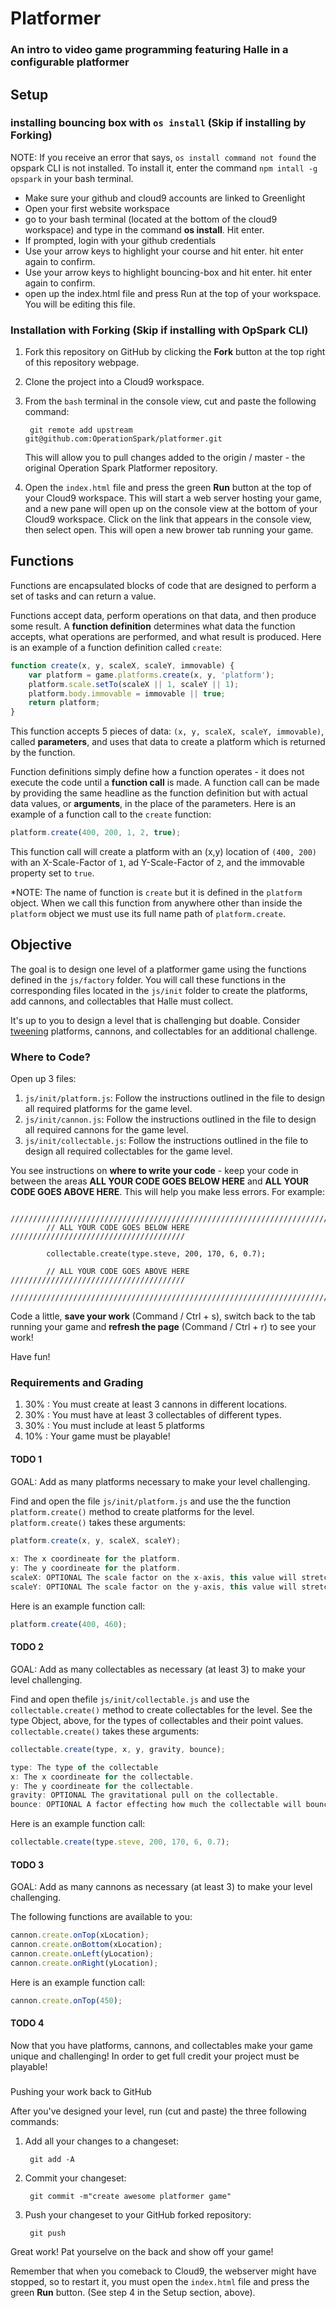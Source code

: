 # Platformer

### An intro to video game programming featuring Halle in a configurable platformer

## Setup

### installing bouncing box with `os install` (Skip if installing by Forking)
NOTE: If you receive an error that says, `os install command not found` the opspark CLI is not installed. To install it, enter the command `npm intall -g opspark` in your bash terminal. 

* Make sure your github and cloud9 accounts are linked to Greenlight
* Open your first website workspace
* go to your bash terminal (located at the bottom of the cloud9 workspace) and type in the command **os install**. Hit enter.
* If prompted, login with your github credentials
* Use your arrow keys to highlight your course and hit enter. hit enter again to confirm.
* Use your arrow keys to highlight bouncing-box and hit enter. hit enter again to confirm.
* open up the index.html file and press Run at the top of your workspace. You will be editing this file.

### Installation with Forking (Skip if installing with OpSpark CLI)

1. Fork this repository on GitHub by clicking the **Fork** button at the top right of this repository webpage.
2. Clone the project into a Cloud9 workspace.
3. From the `bash` terminal in the console view, cut and paste the following command:
    
        git remote add upstream git@github.com:OperationSpark/platformer.git
    
    This will allow you to pull changes added to the origin / master - the original Operation Spark Platformer repository.
4. Open the `index.html` file and press the green **Run** button at the top of your Cloud9 workspace. This will start a web server hosting your game, and a new pane will open up on the console view at the bottom of your Cloud9 workspace. Click on the link that appears in the console view, then select open. This will open a new brower tab running your game.

## Functions

Functions are encapsulated blocks of code that are designed to perform a set of tasks and can return a value. 

Functions accept data, perform operations on that data, and then produce some result. A **function definition** determines what data the function accepts, what operations are performed, and what result is produced. Here is an example of a function definition called `create`:

```javascript
function create(x, y, scaleX, scaleY, immovable) {
    var platform = game.platforms.create(x, y, 'platform');
    platform.scale.setTo(scaleX || 1, scaleY || 1);
    platform.body.immovable = immovable || true;
    return platform;
}
```

This function accepts 5 pieces of data: `(x, y, scaleX, scaleY, immovable)`, called **parameters**, and uses that data to create a platform which is returned by the function. 

Function definitions simply define how a function operates - it does not execute the code until a **function call** is made. A function call can be made by providing the same headline as the function definition but with actual data values, or **arguments**, in the place of the parameters. Here is an example of a function call to the `create` function:

```javascript
platform.create(400, 200, 1, 2, true);
```

This function call will create a platform with an (x,y) location of `(400, 200)` with an X-Scale-Factor of `1`, ad Y-Scale-Factor of `2`, and the immovable property set to `true`. 

*NOTE: The name of function is `create` but it is defined in the `platform` object. When we call this function from anywhere other than inside the `platform` object we must use its full name path of `platform.create`.

## Objective

The goal is to design one level of a platformer game using the functions defined in the `js/factory` folder. You will call these functions in the corresponding files located in the `js/init` folder to create the platforms, add cannons, and collectables that Halle must collect.

It's up to you to design a level that is challenging but doable. Consider <a href="http://phaser.io/examples/v2/category/tweens" target="_blank">tweening</a> platforms, cannons, and collectables for an additional challenge.

### Where to Code?

Open up 3 files:

1. `js/init/platform.js`: Follow the instructions outlined in the file to design all required platforms for the game level.
2. `js/init/cannon.js`: Follow the instructions outlined in the file to design all required cannons for the game level.
3. `js/init/collectable.js`: Follow the instructions outlined in the file to design all required collectables for the game level.

You see instructions on **where to write your code** - keep your code in between the areas **ALL YOUR CODE GOES BELOW HERE** and **ALL YOUR CODE GOES ABOVE HERE**. This will help you make less errors. For example:

```
        ////////////////////////////////////////////////////////////////////////
        // ALL YOUR CODE GOES BELOW HERE ///////////////////////////////////////
        
        collectable.create(type.steve, 200, 170, 6, 0.7);
        
        // ALL YOUR CODE GOES ABOVE HERE ///////////////////////////////////////
        ////////////////////////////////////////////////////////////////////////
```

Code a little, **save your work** (Command / Ctrl + s), switch back to the tab running your game and **refresh the page** (Command / Ctrl + r) to see your work!

Have fun!

### Requirements and Grading
1. 30% : You must create at least 3 cannons in different locations. 
2. 30% : You must have at least 3 collectables of different types.
3. 30% : You must include at least 5 platforms 
4. 10% : Your game must be playable!

#### TODO 1

GOAL: Add as many platforms necessary to make your level challenging.

Find and open the file `js/init/platform.js` and use the the function `platform.create()` method to create platforms for the level. `platform.create()` takes these arguments: 

```javascript      
platform.create(x, y, scaleX, scaleY);
 
x: The x coordineate for the platform.
y: The y coordineate for the platform.
scaleX: OPTIONAL The scale factor on the x-axis, this value will stretch the platform in width.
scaleY: OPTIONAL The scale factor on the y-axis, this value will stretch the platform in height.
 ```

Here is an example function call:

```javascript
platform.create(400, 460);
```
#### TODO 2

GOAL: Add as many collectables as necessary (at least 3) to make your level challenging.

Find and open thefile `js/init/collectable.js` and use the `collectable.create()` method to create collectables for the level.
See the type Object, above, for the types of collectables and their point values. `collectable.create()` takes these arguments:

```javascript
collectable.create(type, x, y, gravity, bounce);

type: The type of the collectable
x: The x coordineate for the collectable.
y: The y coordineate for the collectable.
gravity: OPTIONAL The gravitational pull on the collectable.
bounce: OPTIONAL A factor effecting how much the collectable will bounce off platforms, etc.
```

Here is an example function call:

```javascript
collectable.create(type.steve, 200, 170, 6, 0.7);
```

#### TODO 3

GOAL: Add as many cannons as necessary (at least 3) to make your level challenging. 

The following functions are available to you:
```javascript
cannon.create.onTop(xLocation);
cannon.create.onBottom(xLocation);
cannon.create.onLeft(yLocation);
cannon.create.onRight(yLocation); 
```

Here is an example function call:

```javascript
cannon.create.onTop(450);
```

#### TODO 4

Now that you have platforms, cannons, and collectables make your game unique and challenging! In order to get full credit your project must be playable!

###

Pushing your work back to GitHub

After you've designed your level, run (cut and paste) the three following commands:

1. Add all your changes to a changeset:
    
        git add -A
    
2. Commit your changeset:
    
        git commit -m"create awesome platformer game"
    
3. Push your changeset to your GitHub forked repository:
    
        git push
    

Great work! Pat yourselve on the back and show off your game!

Remember that when you comeback to Cloud9, the webserver might have stopped, so to restart it, you must open the `index.html` file and press the green **Run** button. (See step 4 in the Setup section, above).
